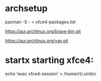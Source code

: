 # archsetup

pacman -S - < xfce4-packages.list

https://aur.archlinux.org/brave-bin.git

https://aur.archlinux.org/yay.git

# startx starting xfce4:
echo 'exec xfce4-session' > /home/rt/.xinitrc

